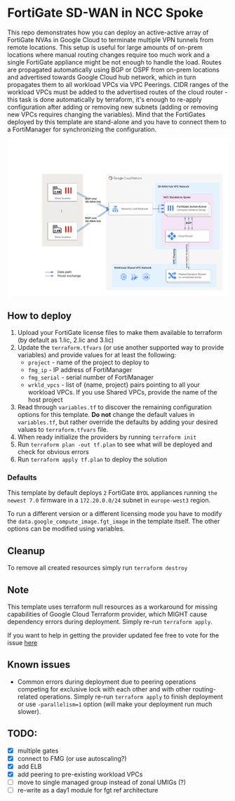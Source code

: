 # FortiGate SD-WAN in NCC Spoke

This repo demonstrates how you can deploy an active-active array of FortiGate NVAs in Google Cloud to terminate multiple VPN tunnels from remote locations. This setup is useful for large amounts of on-prem locations where manual routing changes require too much work and a single FortiGate appliance might be not enough to handle the load. Routes are propagated automatically using BGP or OSPF from on-prem locations and advertised towards Google Cloud hub network, which in turn propagates them to all workload VPCs via VPC Peerings. CIDR ranges of the workload VPCs must be added to the advertised routes of the cloud router - this task is done automatically by terraform, it's enough to re-apply configuration after adding or removing new subnets (adding or removing new VPCs requires changing the variables). Mind that the FortiGates deployed by this template are stand-alone and you have to connect them to a FortiManager for synchronizing the configuration.

![Concept diagram](fgt-ncc-singlespoke-overview.png)

## How to deploy
1. Upload your FortiGate license files to make them available to terraform (by default as 1.lic, 2.lic and 3.lic)
1. Update the `terraform.tfvars` (or use another supported way to provide variables) and provide values for at least the following:
    - `project` - name of the project to deploy to
    - `fmg_ip` - IP address of FortiManager
    - `fmg_serial` - serial number of FortiManager
    - `wrkld_vpcs` - list of {name, project} pairs pointing to all your workload VPCs. If you use Shared VPCs, provide the name of the host project
1. Read through `variables.tf` to discover the remaining configuration options for this template. **Do not** change the default values in `variables.tf`, but rather override the defaults by adding your desired values to `terraform.tfvars` file.
1. When ready initialize the providers by running `terraform init`
1. Run `terraform plan -out tf.plan` to see what will be deployed and check for obvious errors
1. Run `terraform apply tf.plan` to deploy the solution

### Defaults
This template by default deploys `2` FortiGate `BYOL` appliances running `the newest 7.0` firmware in a `172.20.0.0/24` subnet in `europe-west3` region.

To run a different version or a different licensing mode you have to modify the `data.google_compute_image.fgt_image` in the template itself. The other options can be modified using variables.

## Cleanup
To remove all created resources simply run `terraform destroy`

## Note
This template uses terraform null resources as a workaround for missing capabilities of Google Cloud Terraform provider, which MIGHT cause dependency errors during deployment. Simply re-run `terraform apply`.

If you want to help in getting the provider updated fee free to vote for the issue [here](https://github.com/hashicorp/terraform-provider-google/issues/11206)

## Known issues
- Common errors during deployment due to peering operations competing for exclusive lock with each other and with other routing-related operations. Simply re-run `terraform apply` to finish deployment or use `-parallelism=1` option (will make your deployment run much slower).

## TODO:
- [x] multiple gates
- [x] connect to FMG (or use autoscaling?)
- [x] add ELB
- [x] add peering to pre-existing workload VPCs
- [ ] move to single managed group instead of zonal UMIGs (?)
- [ ] re-write as a day1 module for fgt ref architecture
